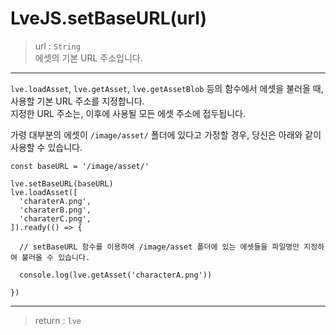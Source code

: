 # LveJS.setBaseURL(url)

> url : `String`  
  에셋의 기본 URL 주소입니다.

---

`lve.loadAsset`, `lve.getAsset`, `lve.getAssetBlob` 등의 함수에서 에셋을 불러올 때, 사용할 기본 URL 주소를 지정합니다.  
지정한 URL 주소는, 이후에 사용될 모든 에셋 주소에 접두됩니다.  

가령 대부분의 에셋이 `/image/asset/` 폴더에 있다고 가정할 경우, 당신은 아래와 같이 사용할 수 있습니다.

```
const baseURL = '/image/asset/'

lve.setBaseURL(baseURL)
lve.loadAsset([
  'charaterA.png',
  'charaterB.png',
  'charaterC.png',
]).ready(() => {

  // setBaseURL 함수를 이용하여 /image/asset 폴더에 있는 에셋들을 파일명만 지정하여 불러올 수 있습니다.

  console.log(lve.getAsset('characterA.png'))

})
```

---

> return : `lve`